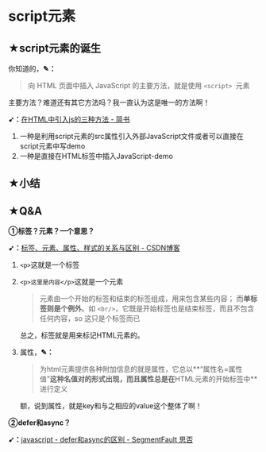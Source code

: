 # script元素

## ★script元素的诞生

你知道的，**✎：**

> 向 HTML 页面中插入 JavaScript 的主要方法，就是使用 `<script> `元素

主要方法？难道还有其它方法吗？我一直认为这是唯一的方法啊！

**➹：**[在HTML中引入js的三种方法 - 简书](https://www.jianshu.com/p/ec2f60debb07)

1. 一种是利用script元素的src属性引入外部JavaScript文件或者可以直接在script元素中写demo
2. 一种是直接在HTML标签中插入JavaScript-demo







## ★小结

## ★Q&A

**①标签？元素？一个意思？**

**➹：**[标签、元素、属性、样式的关系与区别 - CSDN博客](https://blog.csdn.net/pleasecallme_522/article/details/52088087)

1. `<p>`这就是一个标签

2. `<p>这里是内容</p>`这就是一个元素

   > 元素由一个开始的标签和结束的标签组成，用来包含某些内容； 而**单标签则是个例外**。如 `<br/>`，它既是开始标签也是结束标签，而且不包含任何内容，so 这只是个标签而已

   总之，标签就是用来标记HTML元素的。 

3. 属性，**✎：**

   > 为html元素提供各种附加信息的就是属性，它总以**“属性名=属性值”**这种名值对的形式出现，而且属性总是在**HTML元素的开始标签中**进行定义

   额，说到属性，就是key和与之相应的value这个整体了啊！

**②defer和async？**

**➹：**[javascript - defer和async的区别 - SegmentFault 思否](https://segmentfault.com/q/1010000000640869)



